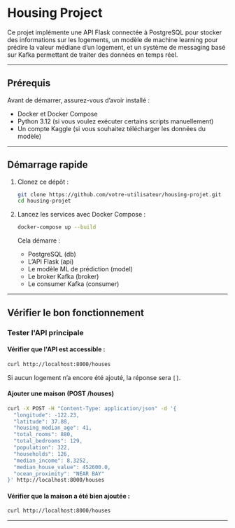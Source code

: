 # Housing Project

Ce projet implémente une API Flask connectée à PostgreSQL pour stocker des informations sur les logements, un modèle de machine learning pour prédire la valeur médiane d’un logement, et un système de messaging basé sur Kafka permettant de traiter des données en temps réel.

---

## Prérequis

Avant de démarrer, assurez-vous d’avoir installé :

- Docker et Docker Compose
- Python 3.12 (si vous voulez exécuter certains scripts manuellement)
- Un compte Kaggle (si vous souhaitez télécharger les données du modèle)

---

## Démarrage rapide

1. Clonez ce dépôt :

   ```bash
   git clone https://github.com/votre-utilisateur/housing-projet.git
   cd housing-projet
   ```

2. Lancez les services avec Docker Compose :

   ```bash
   docker-compose up --build
   ```

   Cela démarre :

   - PostgreSQL (db)
   - L’API Flask (api)
   - Le modèle ML de prédiction (model)
   - Le broker Kafka (broker)
   - Le consumer Kafka (consumer)

---

## Vérifier le bon fonctionnement

### Tester l'API principale

#### Vérifier que l'API est accessible :

```bash
curl http://localhost:8000/houses
```

Si aucun logement n’a encore été ajouté, la réponse sera `[]`.

#### Ajouter une maison (POST /houses)

```bash
curl -X POST -H "Content-Type: application/json" -d '{
  "longitude": -122.23,
  "latitude": 37.88,
  "housing_median_age": 41,
  "total_rooms": 880,
  "total_bedrooms": 129,
  "population": 322,
  "households": 126,
  "median_income": 8.3252,
  "median_house_value": 452600.0,
  "ocean_proximity": "NEAR BAY"
}' http://localhost:8000/houses
```

#### Vérifier que la maison a été bien ajoutée :

```bash
curl http://localhost:8000/houses
```

---
